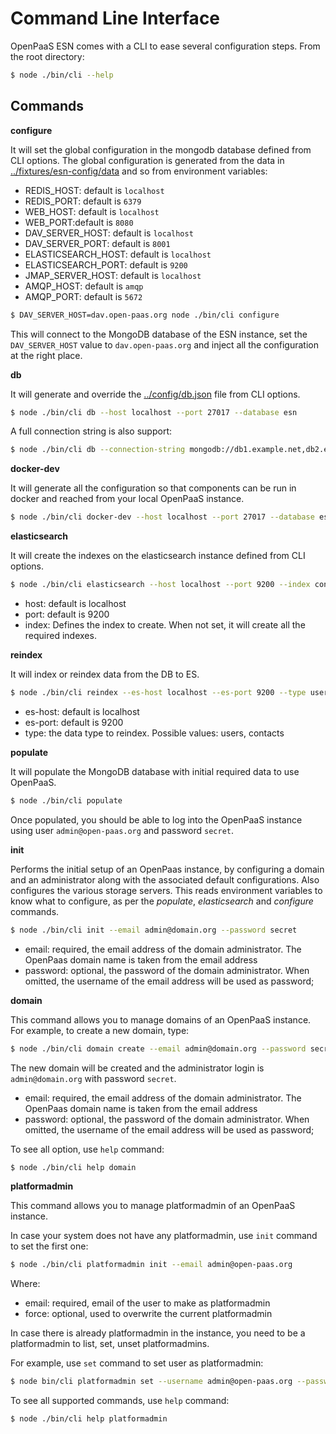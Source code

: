 # Command Line Interface

OpenPaaS ESN comes with a CLI to ease several configuration steps. From the root directory:

```bash
$ node ./bin/cli --help
```

## Commands

**configure**

It will set the global configuration in the mongodb database defined from CLI options.
The global configuration is generated from the data in [../fixtures/esn-config/data](../fixtures/esn-config/data) and so from environment variables:

- REDIS_HOST: default is `localhost`
- REDIS_PORT: default is `6379`
- WEB_HOST: default is `localhost`
- WEB_PORT:default is `8080`
- DAV_SERVER_HOST: default is `localhost`
- DAV_SERVER_PORT: default is `8001`
- ELASTICSEARCH_HOST: default is `localhost`
- ELASTICSEARCH_PORT: default is `9200`
- JMAP_SERVER_HOST: default is `localhost`
- AMQP_HOST: default is `amqp`
- AMQP_PORT: default is `5672`

```bash
$ DAV_SERVER_HOST=dav.open-paas.org node ./bin/cli configure
```

This will connect to the MongoDB database of the ESN instance, set the `DAV_SERVER_HOST` value to `dav.open-paas.org` and inject all the configuration at the right place.

**db**

It will generate and override the [../config/db.json](../config/db.json) file from CLI options.

```bash
$ node ./bin/cli db --host localhost --port 27017 --database esn
```

A full connection string is also support:

```bash
$ node ./bin/cli db --connection-string mongodb://db1.example.net,db2.example.net:2500/?replicaSet=test
```

**docker-dev**

It will generate all the configuration so that components can be run in docker and reached from your local OpenPaaS instance.

```bash
$ node ./bin/cli docker-dev --host localhost --port 27017 --database esn
```

**elasticsearch**

It will create the indexes on the elasticsearch instance defined from CLI options.

```bash
$ node ./bin/cli elasticsearch --host localhost --port 9200 --index contacts
```

- host: default is localhost
- port: default is 9200
- index: Defines the index to create. When not set, it will create all the required indexes.

**reindex**

It will index or reindex data from the DB to ES.

```bash
$ node ./bin/cli reindex --es-host localhost --es-port 9200 --type users
```

- es-host: default is localhost
- es-port: default is 9200
- type: the data type to reindex. Possible values: users, contacts

**populate**

It will populate the MongoDB database with initial required data to use OpenPaaS.

```bash
$ node ./bin/cli populate
```

Once populated, you should be able to log into the OpenPaaS instance using user `admin@open-paas.org` and password `secret`.

**init**

Performs the initial setup of an OpenPaas instance, by configuring a domain and an administrator
along with the associated default configurations. Also configures the various storage servers.
This reads environment variables to know what to configure, as per the *populate*, *elasticsearch* and *configure* commands.

```bash
$ node ./bin/cli init --email admin@domain.org --password secret
```

- email: required, the email address of the domain administrator. The OpenPaas domain name is taken from the email address
- password: optional, the password of the domain administrator. When omitted,
the username of the email address will be used as password;

**domain**

This command allows you to manage domains of an OpenPaaS instance. For example,
to create a new domain, type:

```bash
$ node ./bin/cli domain create --email admin@domain.org --password secret
```

The new domain will be created and the administrator login is `admin@domain.org`
with password `secret`.

- email: required, the email address of the domain administrator. The OpenPaas domain name is taken from the email address
- password: optional, the password of the domain administrator. When omitted,
the username of the email address will be used as password;

To see all option, use `help` command:

```bash
$ node ./bin/cli help domain
```

**platformadmin**

This command allows you to manage platformadmin of an OpenPaaS instance.

In case your system does not have any platformadmin, use `init` command to set
the first one:

```bash
$ node ./bin/cli platformadmin init --email admin@open-paas.org
```

Where:

- email: required, email of the user to make as platformadmin
- force: optional, used to overwrite the current platformadmin

In case there is already platformadmin in the instance, you need to be a platformadmin
to list, set, unset platformadmins.

For example, use `set` command to set user as platformadmin:

```bash
$ node bin/cli platformadmin set --username admin@open-paas.org --password secret  --email user1@open-paas.org
```

To see all supported commands, use `help` command:

```bash
$ node ./bin/cli help platformadmin
```
